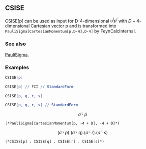 ## CSISE

CSISE[p] can be used as input for D-4-dimensional $\sigma^i p^i$ with $D-4$-dimensional Cartesian vector p and is transformed into `PauliSigma[CartesianMomentum[p,D-4],D-4]` by FeynCalcInternal.

### See also

[PauliSigma](PauliSigma).

### Examples

```mathematica
CSISE[p] 
 
CSISE[p] // FCI // StandardForm 
 
CSISE[p, q, r, s] 
 
CSISE[p, q, r, s] // StandardForm
```

$$\hat{\sigma }\cdot \hat{p}$$

```
(*PauliSigma[CartesianMomentum[p, -4 + D], -4 + D]*)
```

$$\left(\hat{\sigma }\cdot \hat{p}\right).\left(\hat{\sigma }\cdot \hat{q}\right).\left(\hat{\sigma }\cdot \hat{r}\right).\left(\hat{\sigma }\cdot \hat{s}\right)$$

```
(*CSISE[p] . CSISE[q] . CSISE[r] . CSISE[s]*)
```